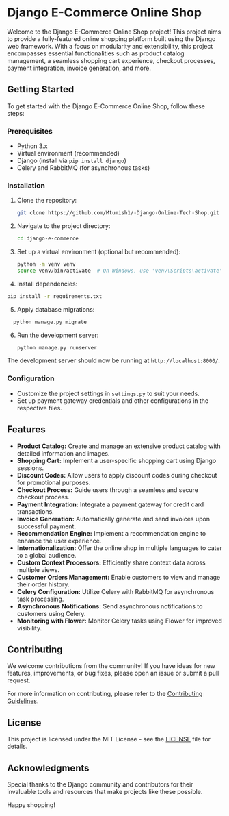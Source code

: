 # Django E-Commerce Online Shop

Welcome to the Django E-Commerce Online Shop project! This project aims to provide a fully-featured online shopping platform built using the Django web framework. With a focus on modularity and extensibility, this project encompasses essential functionalities such as product catalog management, a seamless shopping cart experience, checkout processes, payment integration, invoice generation, and more.

## Getting Started

To get started with the Django E-Commerce Online Shop, follow these steps:

### Prerequisites

- Python 3.x
- Virtual environment (recommended)
- Django (install via `pip install django`)
- Celery and RabbitMQ (for asynchronous tasks)

### Installation

1. Clone the repository:

   ```bash
   git clone https://github.com/Mtumish1/-Django-Online-Tech-Shop.git
   ```

2. Navigate to the project directory:

   ```bash
   cd django-e-commerce
   ```

3. Set up a virtual environment (optional but recommended):

   ```bash
   python -m venv venv
   source venv/bin/activate  # On Windows, use 'venv\Scripts\activate'
   ```

4. Install dependencies:

  ``` bash
pip install -r requirements.txt
```

5. Apply database migrations:

```bash
  python manage.py migrate
  ```

  

6. Run the development server:

   ```bash
   python manage.py runserver
   ```

The development server should now be running at `http://localhost:8000/`.

### Configuration

- Customize the project settings in `settings.py` to suit your needs.
- Set up payment gateway credentials and other configurations in the respective files.

## Features

- **Product Catalog:** Create and manage an extensive product catalog with detailed information and images.
- **Shopping Cart:** Implement a user-specific shopping cart using Django sessions.
- **Discount Codes:** Allow users to apply discount codes during checkout for promotional purposes.
- **Checkout Process:** Guide users through a seamless and secure checkout process.
- **Payment Integration:** Integrate a payment gateway for credit card transactions.
- **Invoice Generation:** Automatically generate and send invoices upon successful payment.
- **Recommendation Engine:** Implement a recommendation engine to enhance the user experience.
- **Internationalization:** Offer the online shop in multiple languages to cater to a global audience.
- **Custom Context Processors:** Efficiently share context data across multiple views.
- **Customer Orders Management:** Enable customers to view and manage their order history.
- **Celery Configuration:** Utilize Celery with RabbitMQ for asynchronous task processing.
- **Asynchronous Notifications:** Send asynchronous notifications to customers using Celery.
- **Monitoring with Flower:** Monitor Celery tasks using Flower for improved visibility.

## Contributing

We welcome contributions from the community! If you have ideas for new features, improvements, or bug fixes, please open an issue or submit a pull request.

For more information on contributing, please refer to the [Contributing Guidelines](CONTRIBUTING.md).

## License

This project is licensed under the MIT License - see the [LICENSE](LICENSE) file for details.

## Acknowledgments

Special thanks to the Django community and contributors for their invaluable tools and resources that make projects like these possible.

Happy shopping!
